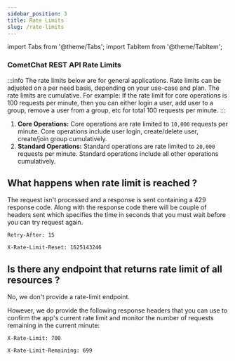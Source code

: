 ```yaml
---
sidebar_position: 3
title: Rate Limits
slug: /rate-limits
---
```


import Tabs from '@theme/Tabs';
import TabItem from '@theme/TabItem';

### CometChat REST API Rate Limits

:::info
The rate limits below are for general applications. Rate limits can be adjusted on a per need basis, depending on your use-case and plan. The rate limits are cumulative. For example: If the rate limit for core operations is 100 requests per minute, then you can either login a user, add user to a group, remove a user from a group, etc for total 100 requests per minute.
:::

1. **Core Operations:** Core operations are rate limited to `10,000` requests per minute. Core operations include user login, create/delete user, create/join group cumulatively.
2. **Standard Operations:** Standard operations are rate limited to `20,000` requests per minute. Standard operations include all other operations cumulatively.

## What happens when rate limit is reached ?

The request isn't processed and a response is sent containing a 429 response code.
Along with the response code there will be couple of headers sent which specifies the time in seconds that you must wait before you can try request again.

`Retry-After: 15`

`X-Rate-Limit-Reset: 1625143246`

## Is there any endpoint that returns rate limit of all resources ?

No, we don't provide a rate-limit endpoint.

However, we do provide the following response headers that you can use to confirm the app's current rate limit and monitor the number of requests remaining in the current minute:

`X-Rate-Limit: 700`

`X-Rate-Limit-Remaining: 699`
